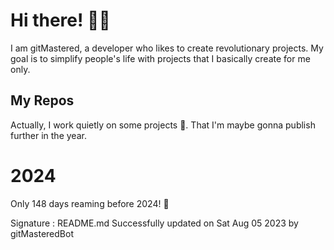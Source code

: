 
# Hi there! 🙋‍♂️
I am gitMastered, a developer who likes to create revolutionary projects.
My goal is to simplify people's life with projects that I basically create for me only.

## My Repos
Actually, I work quietly on some projects 👀. That I'm maybe gonna publish further in the year.

# 2024
Only 148 days reaming before 2024! 🙌

Signature : README.md Successfully updated on Sat Aug 05 2023 by gitMasteredBot

